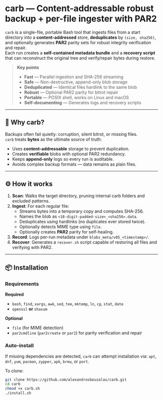 # carb — Content-addressable robust backup + per-file ingester with PAR2

`carb` is a single-file, portable Bash tool that ingests files from a start directory into a **content-addressed** store, **deduplicates** by `(size, sha256)`, and optionally generates **PAR2** parity sets for robust integrity verification and repair.  
Each run creates a **self-contained metadata bundle** and a **recovery script** that can reconstruct the original tree and verify/repair bytes during restore.

> **Key points**
> - **Fast** — Parallel ingestion and SHA-256 streaming  
> - **Safe** — Non-destructive, append-only blob storage  
> - **Deduplicated** — Identical files hardlink to the same blob  
> - **Robust** — Optional PAR2 parity for bitrot repair  
> - **Portable** — POSIX shell, works on Linux and macOS  
> - **Self-documenting** — Generates logs and recovery scripts

---

## 🧩 Why carb?

Backups often fail quietly: corruption, silent bitrot, or missing files.  
`carb` treats **bytes** as the ultimate source of truth:

- Uses **content-addressable** storage to prevent duplication.
- Creates **verifiable** blobs with optional PAR2 redundancy.
- Keeps **append-only** logs so every run is auditable.
- Avoids complex backup formats — data remains as plain files.

---

## ⚙️ How it works

1. **Scan**: Walks the target directory, pruning internal carb folders and excluded patterns.  
2. **Ingest**: For each regular file:
   - Streams bytes into a temporary copy and computes SHA-256.
   - Names the blob as `<18-digit-padded-size>_<sha256>.data`.
   - Deduplicates using hardlinks (no duplicates ever stored twice).
   - Optionally detects MIME type using `file`.
   - Optionally creates **PAR2** parity for self-healing.
3. **Record**: Logs per-run metadata under `blobs_meta/v05_<timestamp>/`.
4. **Recover**: Generates a `recover.sh` script capable of restoring all files and verifying with PAR2.

---

## 📦 Installation

### Requirements
**Required**
- `bash`, `find`, `xargs`, `awk`, `sed`, `tee`, `mktemp`, `ln`, `cp`, `stat`, `date`
- `openssl` **or** `shasum`

**Optional**
- `file` (for MIME detection)
- `par2cmdline` (`par2create` or `par2`) for parity verification and repair

### Auto-install
If missing dependencies are detected, `carb` can attempt installation via:
`apt`, `dnf`, `yum`, `pacman`, `zypper`, `apk`, `brew`, or `port`.

To clone:
```bash
git clone https://github.com/alexandrosbouzalas/carb.git
cd carb
chmod +x carb.sh
./install.sh
```